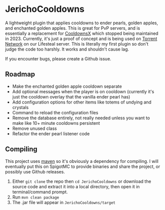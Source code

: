 # JerichoCooldowns
A lightweight plugin that applies cooldowns to ender pearls, golden apples, and enchanted golden apples. This is great for PvP servers, and is essentially a replacement for [CooldownsX](https://www.spigotmc.org/resources/cooldownsx.41981/) which stopped being maintained in 2023. Currently, it's just a proof of concept and is being used on [Torrent Network](https://www.torrentsmp.com) on our Lifesteal server. This is literally my first plugin so don't judge the code too harshly. It works and shouldn't cause lag.

If you encounter bugs, please create a Github issue.

## Roadmap  
- Make the enchanted golden apple cooldown separate
- Add optional messages when the player is on cooldown (currently it's just the cooldown overlay that the vanilla ender pearl has)
- Add configuration options for other items like totems of undying and crystals
- Command to reload the configuration files
- Remove the database entirely, not really needed unless you want to make like 10+ minute cooldowns persistent
- Remove unused class
- Refactor the ender pearl listener code

## Compiling  
This project uses [maven](https://maven.apache.org/) so it's obviously a dependency for compiling. I will eventually put this on SpigotMC to provide binaries and share the project, or possibly use Github releases.
1. Either `git clone` the repo then `cd JerichoCooldowns` or download the source code and extract it into a local directory, then open it in terminal/command prompt.
2. Run `mvn clean package`
3. The .jar file will appear in `JerichoCooldowns/target`
